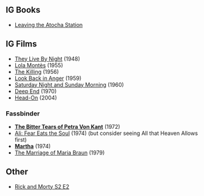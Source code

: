## IG Books

- [Leaving the Atocha Station](https://amzn.to/3jq6cj4)

## IG Films

- [They Live By Night](https://www.imdb.com/title/tt0040872/) (1948)
- [Lola Montès](https://www.imdb.com/title/tt0048308/?ref_=nv_sr_srsg_0) (1955)
- [The Killing](https://www.imdb.com/title/tt0049406/?ref_=fn_al_tt_3) (1956)
- [Look Back in Anger](https://www.imdb.com/title/tt0051879/?ref_=nv_sr_srsg_0) (1959)
- [Saturday Night and Sunday Morning](https://www.imdb.com/title/tt0054269/?ref_=nv_sr_srsg_6) (1960)
- [Deep End](https://www.imdb.com/title/tt0066122/?ref_=nv_sr_srsg_2) (1970)
- [Head-On](https://www.imdb.com/title/tt0347048/) (2004)

### Fassbinder

- [**The Bitter Tears of Petra Von Kant**](https://www.imdb.com/title/tt0068278/?ref_=fn_al_tt_1) (1972)
- [Ali: Fear Eats the Soul](https://www.imdb.com/title/tt0071141/?ref_=nv_sr_srsg_0) (1974) (but consider seeing All that Heaven Allows first)
- [**Martha**](https://www.imdb.com/title/tt0070374/?ref_=fn_al_tt_2) (1974)
- [The Marriage of Maria Braun](https://www.imdb.com/title/tt0079095/?ref_=nv_sr_srsg_0) (1979)


## Other

- [Rick and Morty S2 E2](https://www.youtube.com/watch?v=PflYBWsZvQE)

